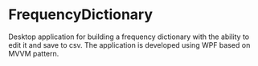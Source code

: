 # FrequencyDictionary
Desktop application for building a frequency dictionary with the ability to edit it and save to csv. The application is developed using WPF based on MVVM pattern. 
